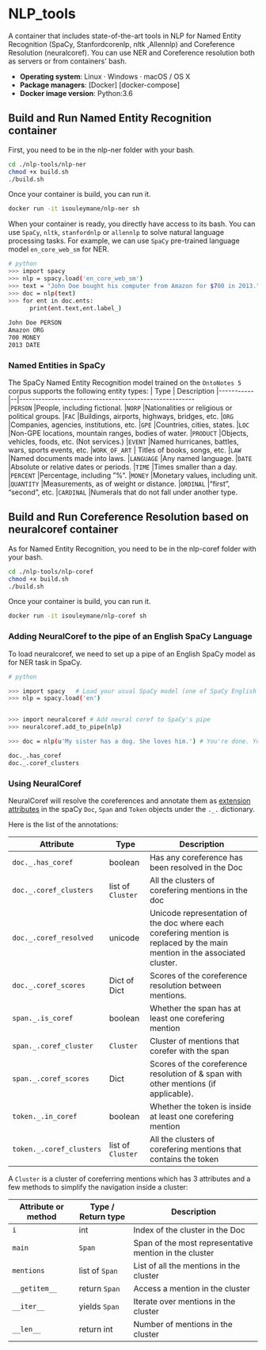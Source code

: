 # NLP_tools
A container that includes state-of-the-art tools in NLP for Named Entity Recognition (SpaCy, Stanfordcorenlp, nltk ,Allennlp) and Coreference Resolution (neuralcoref). You can use NER and Coreference resolution both as servers or from containers' bash.

- **Operating system**: Linux · Windows · macOS / OS X
- **Package managers**: [Docker] [docker-compose]
- **Docker image version**: Python:3.6

## Build and Run Named Entity Recognition container
First, you need to be in the nlp-ner folder with your bash.
```bash
cd ./nlp-tools/nlp-ner
chmod +x build.sh
./build.sh
```
Once your container is build, you can run it.
```bash
docker run -it isouleymane/nlp-ner sh
```
When your container is ready, you directly have access to its bash. You can use `SpaCy`, `nltk`, `stanfordnlp` or `allennlp` to solve natural language processing tasks. For example, we can use `SpaCy` pre-trained language model `en_core_web_sm` for NER. 
```bash
# python
>>> import spacy
>>> nlp = spacy.load('en_core_web_sm')
>>> text = "John Doe bought his computer from Amazon for $700 in 2013."
>>> doc = nlp(text)
>>> for ent in doc.ents:
      print(ent.text,ent.label_)
      
John Doe PERSON
Amazon ORG
700 MONEY
2013 DATE

```

### Named Entities in SpaCy
The SpaCy Named Entity Recognition model trained on the `OntoNotes 5` corpus supports the following entity types:
| Type         |  Description
|-----------|--|-------------------------------------------------------                      
|`PERSON`      |People, including fictional.
|`NORP`	   |Nationalities or religious or political groups.
|`FAC`	   |Buildings, airports, highways, bridges, etc.
|`ORG`	   |Companies, agencies, institutions, etc.
|`GPE`	   |Countries, cities, states.
|`LOC`	   |Non-GPE locations, mountain ranges, bodies of water.
|`PRODUCT`	   |Objects, vehicles, foods, etc. (Not services.)
|`EVENT`	   |Named hurricanes, battles, wars, sports events, etc.
|`WORK_OF_ART` |	Titles of books, songs, etc.
|`LAW`	   |Named documents made into laws.
|`LANGUAGE`	   |Any named language.
|`DATE`	   |Absolute or relative dates or periods.
|`TIME`	   |Times smaller than a day.
|`PERCENT`	   |Percentage, including ”%“.
|`MONEY`	   |Monetary values, including unit.
|`QUANTITY`	   |Measurements, as of weight or distance.
|`ORDINAL`	   |“first”, “second”, etc.
|`CARDINAL`	   |Numerals that do not fall under another type.

## Build and Run Coreference Resolution based on neuralcoref container
As for Named Entity Recognition, you need to be in the nlp-coref folder with your bash.
```bash
cd ./nlp-tools/nlp-coref
chmod +x build.sh
./build.sh
```
Once your container is build, you can run it.
```bash
docker run -it isouleymane/nlp-coref sh
```
### Adding NeuralCoref to the pipe of an English SpaCy Language
To load neuralcoref, we need to set up a pipe of an English SpaCy model as for NER task in SpaCy.
```bash
# python

>>> import spacy   # Load your usual SpaCy model (one of SpaCy English models)
>>> nlp = spacy.load('en')


>>> import neuralcoref # Add neural coref to SpaCy's pipe
>>> neuralcoref.add_to_pipe(nlp)

>>> doc = nlp(u'My sister has a dog. She loves him.') # You're done. You can now use NeuralCoref as you usually manipulate                      a SpaCy document annotations.

doc._.has_coref
doc._.coref_clusters
```
### Using NeuralCoref

NeuralCoref will resolve the coreferences and annotate them as [extension attributes](https://spacy.io/usage/processing-pipelines#custom-components-extensions) in the spaCy `Doc`,  `Span` and `Token` objects under the `._.` dictionary.

Here is the list of the annotations:

|  Attribute                |  Type              |  Description
|---------------------------|--------------------|-----------------------------------------------------
|`doc._.has_coref`          |boolean             |Has any coreference has been resolved in the Doc
|`doc._.coref_clusters`     |list of `Cluster`   |All the clusters of corefering mentions in the doc
|`doc._.coref_resolved`     |unicode             |Unicode representation of the doc where each corefering mention is replaced by the main mention in the associated cluster.
|`doc._.coref_scores`       |Dict of Dict        |Scores of the coreference resolution between mentions.
|`span._.is_coref`          |boolean             |Whether the span has at least one corefering mention
|`span._.coref_cluster`     |`Cluster`           |Cluster of mentions that corefer with the span
|`span._.coref_scores`      |Dict                |Scores of the coreference resolution of & span with other mentions (if applicable).
|`token._.in_coref`         |boolean             |Whether the token is inside at least one corefering mention
|`token._.coref_clusters`   |list of `Cluster`   |All the clusters of corefering mentions that contains the token

A `Cluster` is a cluster of coreferring mentions which has 3 attributes and a few methods to simplify the navigation inside a cluster:

|  Attribute or method   |  Type / Return type |  Description
|------------------------|---------------------|-----------------------------------------------------
|`i`                     |int                  |Index of the cluster in the Doc
|`main`                  |`Span`               |Span of the most representative mention in the cluster
|`mentions`              |list of `Span`       |List of all the mentions in the cluster
|`__getitem__`           |return `Span`        |Access a mention in the cluster
|`__iter__`              |yields `Span`        |Iterate over mentions in the cluster
|`__len__`               |return int           |Number of mentions in the cluster
